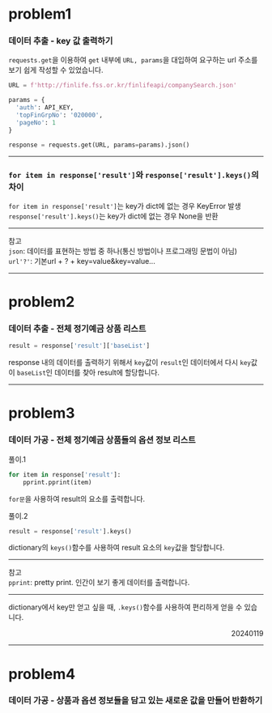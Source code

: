 # problem1
### 데이터 추출 - key 값 출력하기
`requests.get`을 이용하여 `get` 내부에 `URL, params`을 대입하여 요구하는 url 주소를 보기 쉽게 작성할 수 있었습니다.

```python
URL = f'http://finlife.fss.or.kr/finlifeapi/companySearch.json'

params = {
  'auth': API_KEY,
  'topFinGrpNo': '020000',
  'pageNo': 1
}

response = requests.get(URL, params=params).json()
```
---
### `for item in response['result']`와 `response['result'].keys()`의 차이

`for item in response['result']`는 key가 dict에 없는 경우 KeyError 발생
`response['result'].keys()`는 key가 dict에 없는 경우 None을 반환

---

참고  
`json`: 데이터를 표현하는 방법 중 하나(통신 방법이나 프로그래밍 문법이 아님)  
`url'?'`: 기본url + ? + key=value&key=value...

---
# problem2
### 데이터 추출 - 전체 정기예금 상품 리스트
```python
result = response['result']['baseList']
```
response 내의 데이터를 출력하기 위해서 `key`값이 `result`인 데이터에서 다시 `key`값이 `baseList`인 데이터를 찾아 result에 할당합니다.

---
# problem3
### 데이터 가공 - 전체 정기예금 상품들의 옵션 정보 리스트
풀이.1
```python
for item in response['result']:
    pprint.pprint(item)
```
`for문`을 사용하여 result의 요소를 출력합니다.  

풀이.2
```python
result = response['result'].keys()
```
dictionary의 `keys()`함수를 사용하여 result 요소의 `key`값을 할당합니다.

---
참고  
`pprint`: pretty print. 인간이 보기 좋게 데이터를 출력합니다.

---
dictionary에서 key만 얻고 싶을 때, `.keys()`함수를 사용하여 편리하게 얻을 수 있습니다.
<div style="text-align: right">20240119</div>

---
# problem4
### 데이터 가공 - 상품과 옵션 정보들을 담고 있는 새로운 값을 만들어 반환하기
